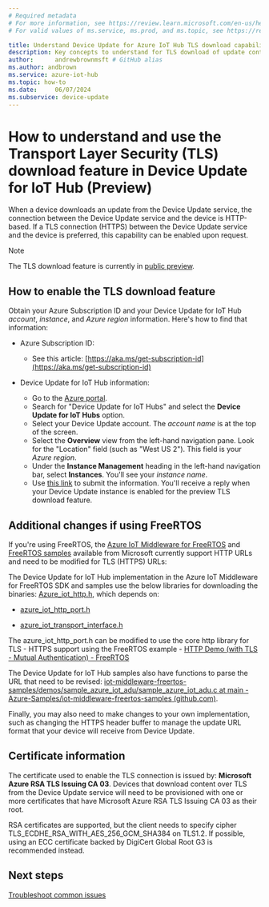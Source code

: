 ```yaml
---
# Required metadata
# For more information, see https://review.learn.microsoft.com/en-us/help/platform/learn-editor-add-metadata?branch=main
# For valid values of ms.service, ms.prod, and ms.topic, see https://review.learn.microsoft.com/en-us/help/platform/metadata-taxonomies?branch=main

title: Understand Device Update for Azure IoT Hub TLS download capabilities
description: Key concepts to understand for TLS download of update content from Device Update for IoT Hub.
author:      andrewbrownmsft # GitHub alias
ms.author: andbrown
ms.service: azure-iot-hub
ms.topic: how-to
ms.date:     06/07/2024
ms.subservice: device-update
---
```


# How to understand and use the Transport Layer Security (TLS) download feature in Device Update for IoT Hub (Preview)

When a device downloads an update from the Device Update service, the connection between the Device Update service and the device is HTTP-based. If a TLS connection (HTTPS) between the Device Update service and the device is preferred, this capability can be enabled upon request.

>[!NOTE]
>The TLS download feature is currently in [public preview](https://azure.microsoft.com/support/legal/preview-supplemental-terms/).

## How to enable the TLS download feature

Obtain your Azure Subscription ID and your Device Update for IoT Hub *account*, *instance*, and *Azure region* information. Here's how to find that information:

- Azure Subscription ID:
  - See this article: [https://aka.ms/get-subscription-id](https://aka.ms/get-subscription-id)
    
- Device Update for IoT Hub information:
  - Go to the [Azure portal](https://portal.azure.com/).
  - Search for "Device Update for IoT Hubs" and select the **Device Update for IoT Hubs** option.
  - Select your Device Update account. The *account name* is at the top of the screen.
  - Select the **Overview** view from the left-hand navigation pane. Look for the "Location" field (such as "West US 2"). This field is your *Azure region*.
  - Under the **Instance Management** heading in the left-hand navigation bar, select **Instances**. You'll see your *instance name*.
  - Use [this link](https://nam.dcv.ms/dBgKOpqIL7) to submit the information. You'll receive a reply when your Device Update instance is enabled for the preview TLS download feature.
    
## Additional changes if using FreeRTOS

If you're using FreeRTOS, the [Azure IoT Middleware for FreeRTOS](https://github.com/Azure/azure-iot-middleware-freertos) and [FreeRTOS samples](https://github.com/Azure-Samples/iot-middleware-freertos-samples) available from Microsoft currently support HTTP URLs and need to be modified for TLS (HTTPS) URLs:

The Device Update for IoT Hub implementation in the Azure IoT Middleware for FreeRTOS SDK and samples use the below libraries for downloading the binaries:
[Azure_iot_http.h](https://github.com/Azure/azure-iot-middleware-freertos/blob/7759a42a1eab12818ea2a8f3f940847743968021/source/interface/azure_iot_http.h#L13), which depends on:

- [azure_iot_http_port.h](https://github.com/Azure/azure-iot-middleware-freertos/blob/7759a42a1eab12818ea2a8f3f940847743968021/ports/coreHTTP/azure_iot_http_port.h#L11)

- [azure_iot_transport_interface.h](https://github.com/Azure/azure-iot-middleware-freertos/blob/7759a42a1eab12818ea2a8f3f940847743968021/source/interface/azure_iot_transport_interface.h#L5)

The azure_iot_http_port.h can be modified to use the core http library for TLS - HTTPS support using the FreeRTOS example - [HTTP Demo (with TLS - Mutual Authentication) - FreeRTOS](https://www.freertos.org/http/http-demo-with-tls-mutual-authentication.html)

The Device Update for IoT Hub samples also have functions to parse the URL that need to be revised: [iot-middleware-freertos-samples/demos/sample_azure_iot_adu/sample_azure_iot_adu.c at main - Azure-Samples/iot-middleware-freertos-samples (github.com)](https://github.com/Azure-Samples/iot-middleware-freertos-samples/blob/main/demos/sample_azure_iot_adu/sample_azure_iot_adu.c#L396).

Finally, you may also need to make changes to your own implementation, such as changing the HTTPS header buffer to manage the update URL format that your device will receive from Device Update.

## Certificate information

The certificate used to enable the TLS connection is issued by: **Microsoft Azure RSA TLS Issuing CA 03**. Devices that download content over TLS from the Device Update service will need to be provisioned with one or more certificates that have Microsoft Azure RSA TLS Issuing CA 03 as their root.

RSA certificates are supported, but the client needs to specify cipher TLS_ECDHE_RSA_WITH_AES_256_GCM_SHA384 on TLS1.2. If possible, using an ECC certificate backed by DigiCert Global Root G3 is recommended instead.

## Next steps

[Troubleshoot common issues](troubleshoot-device-update.md)

